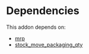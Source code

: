 # Dependencies

This addon depends on:

- [mrp](https://github.com/bringout/oca-ocb-mrp/tree/9a98a954badbed600c34241c3523e8b177878602/odoo-bringout-oca-ocb-mrp)
- [stock_move_packaging_qty](https://github.com/bringout/oca-workflow-process)

